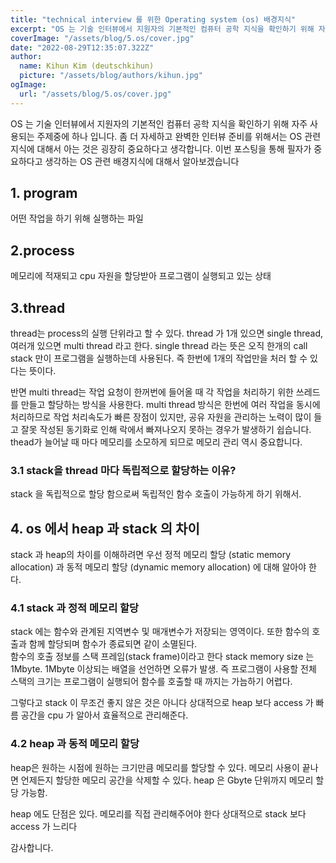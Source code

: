 ```yaml
---
title: "technical interview 를 위한 Operating system (os) 배경지식"
excerpt: "OS 는 기술 인터뷰에서 지원자의 기본적인 컴퓨터 공학 지식을 확인하기 위해 자주 사용되는 주제중에 하나 입니다. 좀 더 자세하고 완벽한 인터뷰 준비를 위해서는 OS 관련 지식에 대해서 아는 것은 굉장히 중요하다고 생각합니다. 이번 포스팅을 통해 필자가 중요하다고 생각하는 OS 관련 배경지식에 대해서 알아보겠습니다."
coverImage: "/assets/blog/5.os/cover.jpg"
date: "2022-08-29T12:35:07.322Z"
author:
  name: Kihun Kim (deutschkihun)
  picture: "/assets/blog/authors/kihun.jpg"
ogImage:
  url: "/assets/blog/5.os/cover.jpg"
---
```


OS 는 기술 인터뷰에서 지원자의 기본적인 컴퓨터 공학 지식을 확인하기 위해 자주 사용되는 주제중에 하나 입니다. 좀 더 자세하고 완벽한 인터뷰 준비를 위해서는 OS 관련 지식에 대해서 아는 것은 굉장히 중요하다고 생각합니다. 이번 포스팅을 통해 필자가 중요하다고 생각하는 OS 관련 배경지식에 대해서 알아보겠습니다

## 1. program

어떤 작업을 하기 위해 실행하는 파일

## 2.process

메모리에 적재되고 cpu 자원을 할당받아 프로그램이 실행되고 있는 상태

## 3.thread

thread는 process의 실행 단위라고 할 수 있다. thread 가 1개 있으면 single thread, 여러개 있으면 multi thread 라고 한다. single thread 라는 뜻은 오직 한개의 call stack 만이 프로그램을 실행하는데 사용된다. 즉 한번에 1개의 작업만을 처러 할 수 있다는 뜻이다.

반면 multi thread는 작업 요청이 한꺼번에 들어올 때 각 작업을 처리하기 위한 쓰레드를 만들고 할당하는 방식을 사용한다. multi thread 방식은 한번에 여러 작업을 동시에 처리하므로 작업 처리속도가 빠른 장점이 있지만, 공유 자원을 관리하는 노력이 많이 들고 잘못 작성된 동기화로 인해 락에서 빠져나오지 못하는 경우가 발생하기 쉽습니다. thead가 늘어날 때 마다 메모리를 소모하게 되므로 메모리 관리 역시 중요합니다.

### 3.1 stack을 thread 마다 독립적으로 할당하는 이유?

stack 을 독립적으로 할당 함으로써 독립적인 함수 호출이 가능하게 하기 위해서.

## 4. os 에서 heap 과 stack 의 차이

stack 과 heap의 차이를 이해하려면 우선 정적 메모리 할당 (static memory allocation) 과 동적 메모리 할당 (dynamic memory allocation) 에 대해 알아야 한다.

### 4.1 stack 과 정적 메모리 할당

stack 에는 함수와 관계된 지역변수 및 매개변수가 저장되는 영역이다.
또한 함수의 호출과 함께 할당되며 함수가 종료되면 같이 소멸된다.  
함수의 호출 정보를 스택 프레임(stack frame)이라고 한다
stack memory size 는1Mbyte. 1Mbyte 이상되는 배열을 선언하면 오류가 발생.
즉 프로그램이 사용할 전체 스택의 크기는 프로그램이 실행되어 함수를 호출할 때 까지는 가늠하기 어렵다.

그렇다고 stack 이 무조건 좋지 않은 것은 아니다
상대적으로 heap 보다 access 가 빠름
공간을 cpu 가 알아서 효율적으로 관리해준다.

### 4.2 heap 과 동적 메모리 할당

heap은 원하는 시점에 원하는 크기만큼 메모리를 할당할 수 있다.
메모리 사용이 끝나면 언제든지 할당한 메모리 공간을 삭제할 수 있다.
heap 은 Gbyte 단위까지 메모리 할당 가능함.

heap 에도 단점은 있다.
메모리를 직접 관리해주어야 한다
상대적으로 stack 보다 access 가 느리다

감사합니다.
